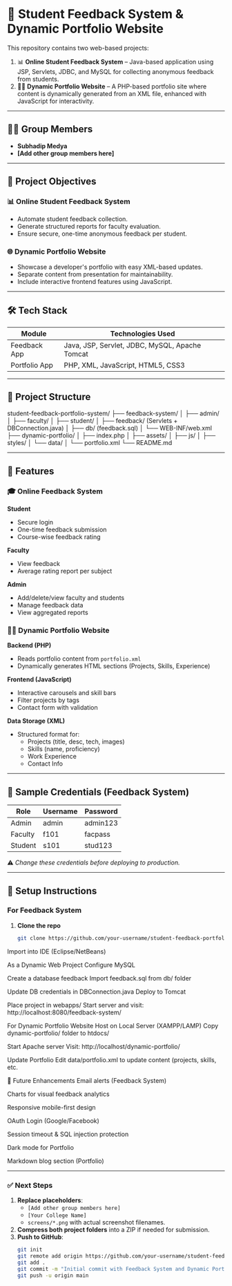 # 🧩 Student Feedback System & Dynamic Portfolio Website

This repository contains two web-based projects:
1. 📊 **Online Student Feedback System** – Java-based application using JSP, Servlets, JDBC, and MySQL for collecting anonymous feedback from students.
2. 🧑‍💼 **Dynamic Portfolio Website** – A PHP-based portfolio site where content is dynamically generated from an XML file, enhanced with JavaScript for interactivity.

---

## 👨‍💻 Group Members

- **Subhadip Medya**
- **[Add other group members here]**

---

## 🧠 Project Objectives

### 📊 Online Student Feedback System
- Automate student feedback collection.
- Generate structured reports for faculty evaluation.
- Ensure secure, one-time anonymous feedback per student.

### 🌐 Dynamic Portfolio Website
- Showcase a developer's portfolio with easy XML-based updates.
- Separate content from presentation for maintainability.
- Include interactive frontend features using JavaScript.

---

## 🛠️ Tech Stack

| Module        | Technologies Used                              |
|---------------|-------------------------------------------------|
| Feedback App  | Java, JSP, Servlet, JDBC, MySQL, Apache Tomcat |
| Portfolio App | PHP, XML, JavaScript, HTML5, CSS3              |

---

## 📁 Project Structure

student-feedback-portfolio-system/
├── feedback-system/
│ ├── admin/
│ ├── faculty/
│ ├── student/
│ ├── feedback/ (Servlets + DBConnection.java)
│ ├── db/ (feedback.sql)
│ └── WEB-INF/web.xml
├── dynamic-portfolio/
│ ├── index.php
│ ├── assets/
│ ├── js/
│ ├── styles/
│ └── data/
│ └── portfolio.xml
└── README.md



---

## 🔐 Features

### 🎓 Online Feedback System

**Student**
- Secure login
- One-time feedback submission
- Course-wise feedback rating

**Faculty**
- View feedback
- Average rating report per subject

**Admin**
- Add/delete/view faculty and students
- Manage feedback data
- View aggregated reports

### 🧑‍💼 Dynamic Portfolio Website

**Backend (PHP)**
- Reads portfolio content from `portfolio.xml`
- Dynamically generates HTML sections (Projects, Skills, Experience)

**Frontend (JavaScript)**
- Interactive carousels and skill bars
- Filter projects by tags
- Contact form with validation

**Data Storage (XML)**
- Structured format for:
  - Projects (title, desc, tech, images)
  - Skills (name, proficiency)
  - Work Experience
  - Contact Info

---

## 🧪 Sample Credentials (Feedback System)

| Role    | Username | Password  |
|---------|----------|-----------|
| Admin   | admin    | admin123  |
| Faculty | f101     | facpass   |
| Student | s101     | stud123   |

⚠️ *Change these credentials before deploying to production.*

---

## 🚀 Setup Instructions

### For Feedback System

1. **Clone the repo**
   ```bash
   git clone https://github.com/your-username/student-feedback-portfolio-system.git
Import into IDE (Eclipse/NetBeans)

As a Dynamic Web Project
Configure MySQL

Create a database feedback
Import feedback.sql from db/ folder

Update DB credentials in DBConnection.java
Deploy to Tomcat

Place project in webapps/
Start server and visit: http://localhost:8080/feedback-system/

For Dynamic Portfolio Website
Host on Local Server (XAMPP/LAMP)
Copy dynamic-portfolio/ folder to htdocs/

Start Apache server
Visit: http://localhost/dynamic-portfolio/

Update Portfolio
Edit data/portfolio.xml to update content (projects, skills, etc.

🔮 Future Enhancements
Email alerts (Feedback System)

Charts for visual feedback analytics

Responsive mobile-first design

OAuth Login (Google/Facebook)

Session timeout & SQL injection protection

Dark mode for Portfolio

Markdown blog section (Portfolio)






---

### ✅ Next Steps

1. **Replace placeholders**:
   - `[Add other group members here]`
   - `[Your College Name]`
   - `screens/*.png` with actual screenshot filenames.
2. **Compress both project folders** into a ZIP if needed for submission.
3. **Push to GitHub**:
   ```bash
   git init
   git remote add origin https://github.com/your-username/student-feedback-portfolio-system.git
   git add .
   git commit -m "Initial commit with Feedback System and Dynamic Portfolio"
   git push -u origin main

